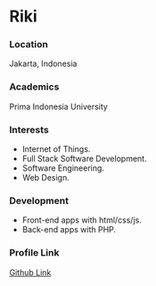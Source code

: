 # Riki

### Location

Jakarta, Indonesia

### Academics

Prima Indonesia University

### Interests

- Internet of Things.
- Full Stack Software Development.
- Software Engineering.
- Web Design.

### Development

- Front-end apps with html/css/js.
- Back-end apps with PHP.

### Profile Link

[Github Link](https://github.com/nowithki)
